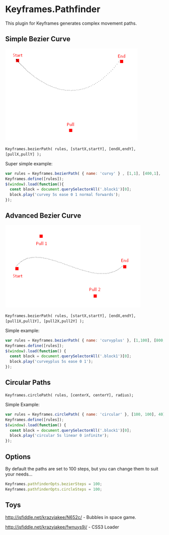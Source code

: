 Keyframes.Pathfinder
====================

This plugin for Keyframes generates complex movement paths.

## Simple Bezier Curve
![](https://raw.githubusercontent.com/Keyframes/Keyframes.Pathfinder/6c225cfb/screenshots/a.png)

```Keyframes.bezierPath( rules, [startX,startY], [endX,endY], [pullX,pullY] );```

Super simple example:
```javascript
var rules = Keyframes.bezierPath( { name: 'curvy' } , [1,1], [400,1], [200,300] );
Keyframes.define([rules]);
$(window).load(function(){
  const block = document.querySelectorAll('.block1')[0];
  block.play('curvey 5s ease 0 1 normal forwards');
});
```

## Advanced Bezier Curve

![](https://raw.githubusercontent.com/Keyframes/Keyframes.Pathfinder/6c225cfb/screenshots/b.png)

```Keyframes.bezierPath( rules, [startX,startY], [endX,endY], [pull1X,pull1Y], [pull2X,pull2Y] );```

Simple example:
```javascript
var rules = Keyframes.bezierPath( { name: 'curvyplus' }, [1,100], [800,100], [400,-100], [50, 600]);
Keyframes.define([rules]);
$(window).load(function() {
  const block = document.querySelectorAll('.block1')[0];
  block.play('curveyplus 5s ease 0 1');
});
```

## Circular Paths

```Keyframes.circlePath( rules, [centerX, centerY], radius);```

Simple Example:
```javascript
var rules = Keyframes.circlePath( { name: 'circular' }, [100, 100], 40);
Keyframes.define([rules]);
$(window).load(function() {
  const block = document.querySelectorAll('.block1')[0];
  block.play('circular 5s linear 0 infinite');
});
```

## Options

By default the paths are set to 100 steps, but you can change them to suit your needs...
```javascript
Keyframes.pathfinderOpts.bezierSteps = 100;
Keyframes.pathfinderOpts.circleSteps = 100;
```

## Toys

http://jsfiddle.net/krazyjakee/N652c/ - Bubbles in space game.

http://jsfiddle.net/krazyjakee/fwnuys9j/ - CSS3 Loader
